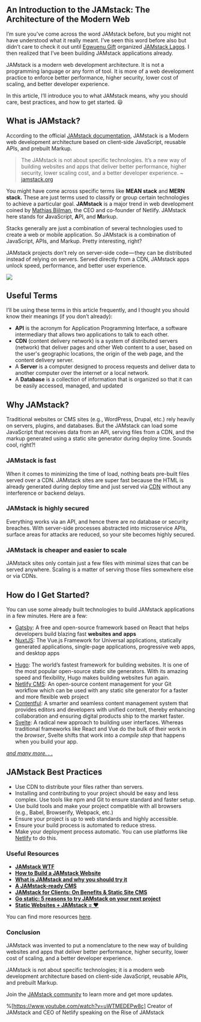 ## An Introduction to the JAMstack: The Architecture of the Modern Web

I’m sure you’ve come across the word JAMstack before, but you might not have understood what it really meant. I’ve seen this word before also but didn’t care to check it out until [Egwuenu Gift](https://twitter.com/lauragift_) organized [JAMstack Lagos](https://twitter.com/jamstacklagos). I then realized that I’ve been building JAMstack applications already.

JAMstack is a modern web development architecture. It is not a programming language or any form of tool. It is more of a web development practice to enforce better performance, higher security, lower cost of scaling, and better developer experience.

In this article, I’ll introduce you to what JAMstack means, why you should care, best practices, and how to get started. 😃

## What is JAMstack?

According to the official [JAMstack documentation](https://jamstack.org/), JAMstack is a Modern web development architecture based on client-side JavaScript, reusable APIs, and prebuilt Markup.

> The JAMstack is not about specific technologies. It’s a new way of building websites and apps that deliver better performance, higher security, lower scaling cost, and a better developer experience. ~ [jamstack.org](https://jamstack.org)

You might have come across specific terms like **MEAN stack** and **MERN stack.** These are just terms used to classify or group certain technologies to achieve a particular goal. **JAMstack** is a major trend in web development coined by [Mathias Biilman](https://twitter.com/biilmann), the CEO and co-founder of Netlify. JAMstack here stands for **J**avaScript, **A**PI, and **M**arkup.

Stacks generally are just a combination of several technologies used to create a web or mobile application. So JAMstack is a combination of JavaScript, APIs, and Markup. Pretty interesting, right?

JAMstack projects don’t rely on server-side code — they can be distributed instead of relying on servers. Served directly from a CDN, JAMstack apps unlock speed, performance, and better user experience.

![](https://cdn-images-1.medium.com/max/1600/1*033Z3JaR-zCm46ro7AbD3A.png)

## Useful Terms

I’ll be using these terms in this article frequently, and I thought you should know their meanings (if you don’t already):

-   **API** is the acronym for Application Programming Interface, a software intermediary that allows two applications to talk to each other.
-   **CDN** (content delivery network) is a system of distributed servers (network) that deliver pages and other Web content to a user, based on the user's geographic locations, the origin of the web page, and the content delivery server.
-   A **Server** is a computer designed to process requests and deliver data to another computer over the internet or a local network.
-   A **Database** is a collection of information that is organized so that it can be easily accessed, managed, and updated

## Why JAMstack?

Traditional websites or CMS sites (e.g., WordPress, Drupal, etc.) rely heavily on servers, plugins, and databases. But the JAMstack can load some JavaScript that receives data from an API, serving files from a CDN, and the markup generated using a static site generator during deploy time. Sounds cool, right?!

### JAMstack is fast

When it comes to minimizing the time of load, nothing beats pre-built files served over a CDN. JAMstack sites are super fast because the HTML is already generated during deploy time and just served via [CDN](https://www.cloudflare.com/learning/cdn/what-is-a-cdn/) without any interference or backend delays.

### JAMstack is highly secured

Everything works via an API, and hence there are no database or security breaches. With server-side processes abstracted into microservice APIs, surface areas for attacks are reduced, so your site becomes highly secured.

### JAMstack is cheaper and easier to scale

JAMstack sites only contain just a few files with minimal sizes that can be served anywhere. Scaling is a matter of serving those files somewhere else or via CDNs.

## How do I Get Started?

You can use some already built technologies to build JAMstack applications in a few minutes. Here are a few:

-   [Gatsby](https://www.gatsbyjs.org/): A free and open-source framework based on React that helps developers build blazing fast **websites and** **apps**
-   [NuxtJS](https://nuxtjs.org/): The Vue.js Framework for Universal applications, statically generated applications, single-page applications, progressive web apps, and desktop apps
*   [Hugo](http://gohugo.io): The world’s fastest framework for building websites. It is one of the most popular open-source static site generators. With its amazing speed and flexibility, Hugo makes building websites fun again.
*   [Netlify CMS](https://www.netlifycms.org/): An open-source content management for your Git workflow which can be used with any static site generator for a faster and more flexible web project
*   [Contentful](https://www.contentful.com): A smarter and seamless content management system that provides editors and developers with unified content, thereby enhancing collaboration and ensuring digital products ship to the market faster.
*   [Svelte](https://svelte.dev/): A radical new approach to building user interfaces. Whereas traditional frameworks like React and Vue do the bulk of their work in the _browser_, Svelte shifts that work into a _compile step_ that happens when you build your app.

[_and many more. . ._](https://www.staticgen.com/)

## JAMstack Best Practices

-   Use CDN to distribute your files rather than servers.
-   Installing and contributing to your project should be easy and less complex. Use tools like npm and Git to ensure standard and faster setup.
-   Use build tools and make your project compatible with all browsers (e.g., Babel, Browserify, Webpack, etc.)
-   Ensure your project is up to web standards and highly accessible.
-   Ensure your build process is automated to reduce stress.
-   Make your deployment process automatic. You can use platforms like [Netlify](https://netlify.com) to do this.

### Useful Resources

-   [**JAMstack WTF**](https://jamstack.wtf/)
-   [**How to Build a JAMstack Website**](https://cosmicjs.com/blog/how-to-build-a-jamstack-website)
-   [**What is JAMstack and why you should try it**](https://www.giftegwuenu.com/what-is-ja-mstack-and-why-you-should-try-it)
-   [**A JAMstack-ready CMS**](https://www.contentful.com/r/knowledgebase/jamstack-cms/)
-   [**JAMstack for Clients: On Benefits & Static Site CMS**](https://snipcart.com/blog/jamstack-clients-static-site-cms)
-   [**Go static: 5 reasons to try JAMstack on your next project**](https://builtvisible.com/go-static-try-jamstack/)
-   [**Static Websites + JAMstack = ❤**](https://julian.is/article/static-websites-and-jamstack/)

You can find more resources [here](https://jamstack.org/resources/).

### Conclusion

JAMstack was invented to put a nomenclature to the new way of building websites and apps that deliver better performance, higher security, lower cost of scaling, and a better developer experience.

JAMstack is not about specific technologies; it is a modern web development architecture based on client-side JavaScript, reusable APIs, and prebuilt Markup.

Join the [JAMstack community](https://jamstack.org/community/) to learn more and get more updates.

%[https://www.youtube.com/watch?v=uWTMEDEPw8c]
Creator of JAMstack and CEO of Netlify speaking on the Rise of JAMstack